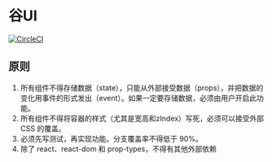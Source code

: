 # 谷UI

[![CircleCI](https://circleci.com/gh/jrg-team/guui-react.svg?style=svg)](https://circleci.com/gh/jrg-team/guui-react)

## 原则

1. 所有组件不得存储数据（state），只能从外部接受数据（props），并把数据的变化用事件的形式发出（event）。如果一定要存储数据，必须由用户开启此功能。
2. 所有组件不得将容器的样式（尤其是宽高和zIndex）写死，必须可以接受外部 CSS 的覆盖。
3. 必须先写测试，再实现功能。分支覆盖率不得低于 90%。
4. 除了 react、react-dom 和 prop-types，不得有其他外部依赖
